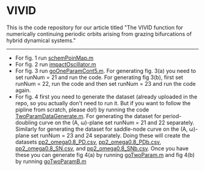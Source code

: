 # VIVID
This is the code repository for our article titled "The VIVID function for numerically continuing periodic orbits arising from grazing bifurcations of hybrid dynamical systems."

---
- For fig. 1 run [schemPoinMap.m](https://github.com/indrag49/VIVID/blob/main/schemPoinMap.m)
- For fig. 2 run [impactOscillator.m](https://github.com/indrag49/VIVID/blob/main/impactOscillator.m)
- For fig. 3 run [goOneParamCont5.m](https://github.com/indrag49/VIVID/blob/main/goOneParamCont5.m). For generating fig. 3(a) you need to set runNum = 21 and run the code. For generating fig 3(b), first set runNum = 22, run the code and then set runNum = 23 and run the code again. 
- For fig. 4 first you need to generate the dataset (already uploaded in the repo, so you actually don't need to run it. But if you want to follow the pipline from scratch, please do!) by running the code [TwoParamDataGenerate.m](https://github.com/indrag49/VIVID/blob/main/TwoParamDataGenerate.m). For generating the dataset for period-doubling curve on the (A, ω)-plane set runNum = 21 and 22 separately. Similarly for generating the dataset for saddle-node curve on the (A, ω)-plane set runNum = 23 and 24 separately. Doing these will create the datasets [pp2_omega0.8_PD.csv](https://github.com/indrag49/VIVID/blob/main/pp2_omega0.8_PD.csv), [pp2_omega0.8_PDb.csv](https://github.com/indrag49/VIVID/blob/main/pp2_omega0.8_PDb.csv), [pp2_omega0.8_SN.csv](https://github.com/indrag49/VIVID/blob/main/pp2_omega0.8_SN.csv), and [pp2_omega0.8_SNb.csv](https://github.com/indrag49/VIVID/blob/main/pp2_omega0.8_SNb.csv). Once you have these you can generate fig 4(a) by running [goTwoParam.m](https://github.com/indrag49/VIVID/blob/main/goTwoParam.m) and fig 4(b) by running [goTwoParamB.m](https://github.com/indrag49/VIVID/blob/main/goTwoParamB.m)
